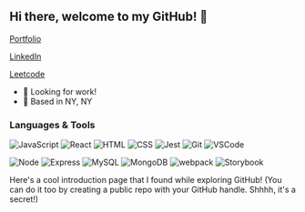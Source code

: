 ## Hi there, welcome to my GitHub! 👋

[Portfolio](https://blargeth.github.io/)

[LinkedIn](https://www.linkedin.com/in/albertkchua/)

[Leetcode](https://github.com/blargeth/LeetCodeSolutions)

- :office: Looking for work!
- :round_pushpin: Based in NY, NY

### Languages & Tools
![JavaScript](https://img.shields.io/badge/JavaScript%20-%23323330.svg?&style=flat-square&logo=javascript&logoColor=%23F7DF1E)
![React](https://img.shields.io/badge/React%20-%2320232a.svg?&style=flat-square&logo=react&logoColor=%2361DAFB)
![HTML](https://img.shields.io/badge/HTML5%20-%23E34F26.svg?&style=flat-square&logo=html5&logoColor=white)
![CSS](https://img.shields.io/badge/CSS3%20-%231572B6.svg?&style=flat-square&logo=css3&logoColor=white)
![Jest](https://img.shields.io/badge/Jest%20-%23C21325.svg?&style=flat-square&logo=Jest&logoColor=white)
![Git](https://img.shields.io/badge/Git%20-%23F05033.svg?&style=flat-square&logo=git&logoColor=white)
![VSCode](https://img.shields.io/badge/VS%20Code%20-%23007ACC.svg?&style=flat-square&logo=visual-studio-code&logoColor=white)

![Node](https://img.shields.io/badge/Node.js%20-%2343853D.svg?&style=flat-square&logo=node.js&logoColor=white)
![Express](https://img.shields.io/badge/Express%20-%23404d59.svg?&style=flat-square)
![MySQL](https://img.shields.io/badge/MySQL-%2300f.svg?&style=flat-square&logo=mysql&logoColor=white)
![MongoDB](https://img.shields.io/badge/MongoDB-%234ea94b.svg?&style=flat-square&logo=mongodb&logoColor=white)
![webpack](https://img.shields.io/badge/webpack%20-%238DD6F9.svg?&style=flat-square&logo=webpack&logoColor=black)
![Storybook](https://img.shields.io/badge/Storybook%20-%23FF4785.svg?&style=flat-square&logo=storybook&logoColor=white)

Here's a cool introduction page that I found while exploring GitHub! (You can do it too by creating a public repo with your GitHub handle. Shhhh, it's a secret!)
<!--
**blargeth/blargeth** is a ✨ _special_ ✨ repository because its `README.md` (this file) appears on your GitHub profile.

Here are some ideas to get you started:

- 🔭 I’m currently working on ...
- 🌱 I’m currently learning ...
- 👯 I’m looking to collaborate on ...
- 🤔 I’m looking for help with ...
- 💬 Ask me about ...
- 📫 How to reach me: ...
- 😄 Pronouns: ...
- ⚡ Fun fact: ...

Update contact info part to look like this!:

[![LinkedIn](https://img.shields.io/badge/whitelisab%20-%230077B5.svg?&style=flat-square&logo=linkedin&logoColor=white&link=https://www.linkedin.com/in/whitelisab/)](https://www.linkedin.com/in/whitelisab/)
[![GitHub](https://img.shields.io/badge/whitelisab%20-%23121011.svg?&style=flat-square&logo=github&logoColor=white&link=https://github.com/whitelisab)](https://github.com/whitelisab)
[![Salesforce](https://img.shields.io/badge/whitelisab%20-%2300A1E0.svg?&style=flat-square&logo=salesforce&logoColor=white&link=https://trailblazer.me/id/whitelisab)](https://trailblazer.me/id/whitelisab)
[![Gmail](https://img.shields.io/badge/whitelisab%20-%23D14836.svg?&style=flat-square&logo=gmail&logoColor=white&link=mailto:whitelisab@gmail.com)](mailto:whitelisab@gmail.com)
[![Twitter](https://img.shields.io/badge/lmbel%20-%231DA1F2.svg?&style=flat-square&logo=Twitter&logoColor=white&link=https://twitter.com/lmbel/)](https://twitter.com/lmbel/)

other notes

![Apex](https://img.shields.io/badge/Apex%20-%2300A1E0.svg?&style=flat-square&logo=salesforce&logoColor=white)
![Storybook](https://img.shields.io/badge/Storybook%20-%23FF4785.svg?&style=flat-square&logo=storybook&logoColor=white)


-->
